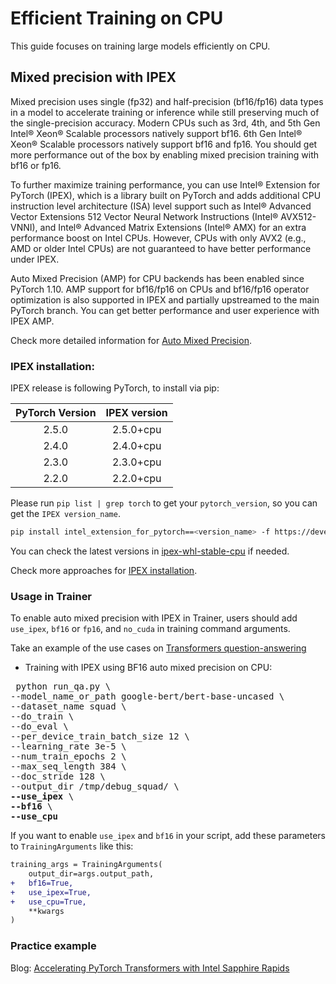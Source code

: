 <!--Copyright 2022 The HuggingFace Team. All rights reserved.

Licensed under the Apache License, Version 2.0 (the "License"); you may not use this file except in compliance with
the License. You may obtain a copy of the License at

http://www.apache.org/licenses/LICENSE-2.0

Unless required by applicable law or agreed to in writing, software distributed under the License is distributed on
an "AS IS" BASIS, WITHOUT WARRANTIES OR CONDITIONS OF ANY KIND, either express or implied. See the License for the

⚠️ Note that this file is in Markdown but contain specific syntax for our doc-builder (similar to MDX) that may not be
rendered properly in your Markdown viewer.

-->

# Efficient Training on CPU

This guide focuses on training large models efficiently on CPU.

## Mixed precision with IPEX
Mixed precision uses single (fp32) and half-precision (bf16/fp16) data types in a model to accelerate training or inference while still preserving much of the single-precision accuracy. Modern CPUs such as 3rd, 4th, and 5th Gen Intel® Xeon® Scalable processors natively support bf16. 6th Gen Intel® Xeon® Scalable processors natively support bf16 and fp16. You should get more performance out of the box by enabling mixed precision training with bf16 or fp16.

To further maximize training performance, you can use Intel® Extension for PyTorch (IPEX), which is a library built on PyTorch and adds additional CPU instruction level architecture (ISA) level support such as Intel® Advanced Vector Extensions 512 Vector Neural Network Instructions (Intel® AVX512-VNNI), and Intel® Advanced Matrix Extensions (Intel® AMX) for an extra performance boost on Intel CPUs. However, CPUs with only AVX2 (e.g., AMD or older Intel CPUs) are not guaranteed to have better performance under IPEX.

Auto Mixed Precision (AMP) for CPU backends has been enabled since PyTorch 1.10. AMP support for bf16/fp16 on CPUs and bf16/fp16 operator optimization is also supported in IPEX and partially upstreamed to the main PyTorch branch. You can get better performance and user experience with IPEX AMP.

Check more detailed information for [Auto Mixed Precision](https://intel.github.io/intel-extension-for-pytorch/cpu/latest/tutorials/features/amp.html).

### IPEX installation:

IPEX release is following PyTorch, to install via pip:

| PyTorch Version   | IPEX version   |
| :---------------: | :----------:   |
| 2.5.0             |  2.5.0+cpu     |
| 2.4.0             |  2.4.0+cpu     |
| 2.3.0             |  2.3.0+cpu     |
| 2.2.0             |  2.2.0+cpu     |

Please run `pip list | grep torch` to get your `pytorch_version`, so you can get the `IPEX version_name`.
```bash
pip install intel_extension_for_pytorch==<version_name> -f https://developer.intel.com/ipex-whl-stable-cpu
```
You can check the latest versions in [ipex-whl-stable-cpu](https://developer.intel.com/ipex-whl-stable-cpu) if needed.

Check more approaches for [IPEX installation](https://intel.github.io/intel-extension-for-pytorch/cpu/latest/tutorials/installation.html).

### Usage in Trainer
To enable auto mixed precision with IPEX in Trainer, users should add `use_ipex`, `bf16` or `fp16`, and `no_cuda` in training command arguments.

Take an example of the use cases on [Transformers question-answering](https://github.com/huggingface/transformers/tree/main/examples/pytorch/question-answering)

- Training with IPEX using BF16 auto mixed precision on CPU:
<pre> python run_qa.py \
--model_name_or_path google-bert/bert-base-uncased \
--dataset_name squad \
--do_train \
--do_eval \
--per_device_train_batch_size 12 \
--learning_rate 3e-5 \
--num_train_epochs 2 \
--max_seq_length 384 \
--doc_stride 128 \
--output_dir /tmp/debug_squad/ \
<b>--use_ipex</b> \
<b>--bf16</b> \
<b>--use_cpu</b></pre> 

If you want to enable `use_ipex` and `bf16` in your script, add these parameters to `TrainingArguments` like this:
```diff
training_args = TrainingArguments(
    output_dir=args.output_path,
+   bf16=True,
+   use_ipex=True,
+   use_cpu=True,
    **kwargs
)
```

### Practice example

Blog: [Accelerating PyTorch Transformers with Intel Sapphire Rapids](https://huggingface.co/blog/intel-sapphire-rapids)
